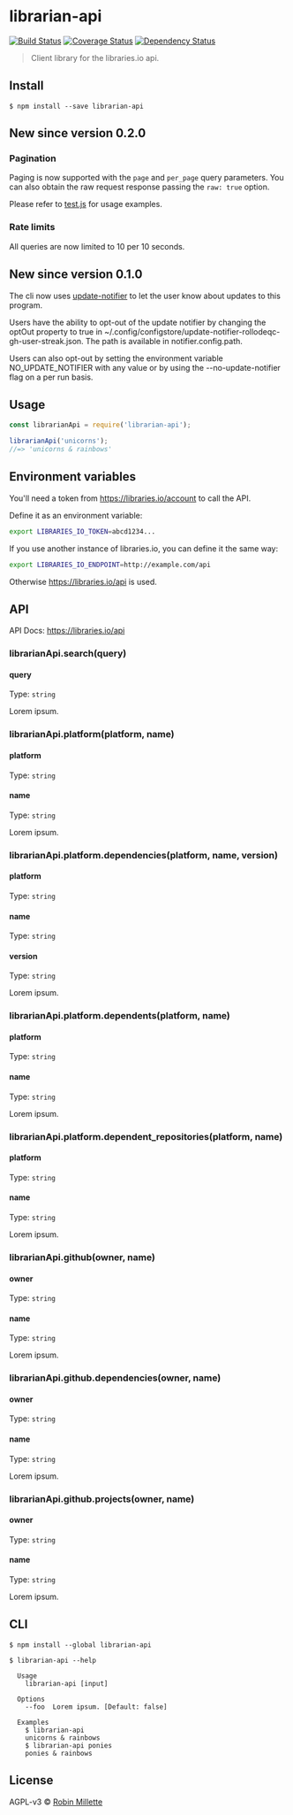 # librarian-api
[![Build Status](https://travis-ci.org/millette/librarian-api.svg?branch=master)](https://travis-ci.org/millette/librarian-api)
[![Coverage Status](https://coveralls.io/repos/github/millette/librarian-api/badge.svg?branch=master)](https://coveralls.io/github/millette/librarian-api?branch=master)
[![Dependency Status](https://gemnasium.com/badges/github.com/millette/librarian-api.svg)](https://gemnasium.com/github.com/millette/librarian-api)

> Client library for the libraries.io api.

## Install
```
$ npm install --save librarian-api
```

## New since version 0.2.0
### Pagination
Paging is now supported with the ```page``` and ```per_page``` query parameters.
You can also obtain the raw request response passing the ```raw: true``` option.

Please refer to [test.js](./test.js) for usage examples.

### Rate limits
All queries are now limited to 10 per 10 seconds.

## New since version 0.1.0
The cli now uses [update-notifier][] to let the user know about updates to this program.

Users have the ability to opt-out of the update notifier by changing
the optOut property to true in ~/.config/configstore/update-notifier-rollodeqc-gh-user-streak.json.
The path is available in notifier.config.path.

Users can also opt-out by setting the environment variable NO_UPDATE_NOTIFIER
with any value or by using the --no-update-notifier flag on a per run basis.

## Usage
```js
const librarianApi = require('librarian-api');

librarianApi('unicorns');
//=> 'unicorns & rainbows'
```

## Environment variables
You'll need a token from <https://libraries.io/account> to call the API.

Define it as an environment variable:

```sh
export LIBRARIES_IO_TOKEN=abcd1234...
```

If you use another instance of libraries.io, you can define it the
same way:

```sh
export LIBRARIES_IO_ENDPOINT=http://example.com/api
```

Otherwise https://libraries.io/api is used.


## API
API Docs: https://libraries.io/api

### librarianApi.search(query)
#### query
Type: `string`

Lorem ipsum.

### librarianApi.platform(platform, name)
#### platform
Type: `string`

#### name
Type: `string`

Lorem ipsum.

### librarianApi.platform.dependencies(platform, name, version)
#### platform
Type: `string`

#### name
Type: `string`

#### version
Type: `string`

Lorem ipsum.

### librarianApi.platform.dependents(platform, name)
#### platform
Type: `string`

#### name
Type: `string`

Lorem ipsum.

### librarianApi.platform.dependent_repositories(platform, name)
#### platform
Type: `string`

#### name
Type: `string`

Lorem ipsum.


### librarianApi.github(owner, name)
#### owner
Type: `string`

#### name
Type: `string`

Lorem ipsum.

### librarianApi.github.dependencies(owner, name)
#### owner
Type: `string`

#### name
Type: `string`

Lorem ipsum.

### librarianApi.github.projects(owner, name)
#### owner
Type: `string`

#### name
Type: `string`

Lorem ipsum.

## CLI
```
$ npm install --global librarian-api
```

```
$ librarian-api --help

  Usage
    librarian-api [input]

  Options
    --foo  Lorem ipsum. [Default: false]

  Examples
    $ librarian-api
    unicorns & rainbows
    $ librarian-api ponies
    ponies & rainbows
```


## License
AGPL-v3 © [Robin Millette](http://robin.millette.info)

[update-notifier]: <https://github.com/yeoman/update-notifier>
